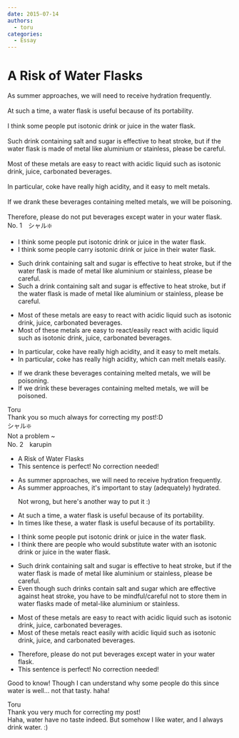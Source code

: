 ```yaml
---
date: 2015-07-14
authors:
  - toru
categories:
  - Essay
---
```


<h1 id="subject_show">A Risk of Water Flasks</h1>
<div class="date" hidden>Jul 14, 2015 14:15</div>
<div id="post"><div id="body_show_ori">
As summer approaches, we will need to receive hydration frequently.<br/><br/>At such a time, a water flask is useful because of its portability.<br/><br/>I think some people put isotonic drink or juice in the water flask.<br/><br/>Such drink containing salt and sugar is effective to heat stroke, but if the water flask is made of metal like aluminium or stainless, please be careful.<br/><br/>Most of these metals are easy to react with acidic liquid such as isotonic drink, juice, carbonated beverages.<br/><br/>In particular, coke have really high acidity, and it easy to melt metals.<br/><br/>If we drank these beverages containing melted metals, we will be poisoning.<br/><br/>Therefore, please do not put beverages except water in your water flask.
</div></div>

<!-- more -->

<div id="block"><div class="first_name"> No. 1　<span class="just_name">シャル❇️</span></div><div id="block2">
<ul class="correction_field">
<li class="incorrect">I think some people put isotonic drink or juice in the water flask.</li>
<li class="corrected correct">
I think some people carry isotonic drink or juice in their water flask.
</li>
</ul>
<ul class="correction_field">
<li class="incorrect">Such drink containing salt and sugar is effective to heat stroke, but if the water flask is made of metal like aluminium or stainless, please be careful.</li>
<li class="corrected correct">
Such a drink containing salt and sugar is effective to heat stroke, but if the water flask is made of metal like aluminium or stainless, please be careful.
</li>
</ul>
<ul class="correction_field">
<li class="incorrect">Most of these metals are easy to react with acidic liquid such as isotonic drink, juice, carbonated beverages.</li>
<li class="corrected correct">
Most of these metals are easy to react/<span class="f_blue">easily react</span> with acidic liquid such as isotonic drink, juice, carbonated beverages.
</li>
</ul>
<ul class="correction_field">
<li class="incorrect">In particular, coke have really high acidity, and it easy to melt metals.</li>
<li class="corrected correct">
In particular, coke has really high acidity, which can melt metals easily.
</li>
</ul>
<ul class="correction_field">
<li class="incorrect">If we drank these beverages containing melted metals, we will be poisoning.</li>
<li class="corrected correct">
If we dr<span class="f_blue">i</span>nk these beverages containing melted metals, we will be poisoned.
</li>
</ul>
</div><div class="name"><span class="just_name">Toru</span><br>
Thank you so much always for correcting my post!:D
</div>
<div class="name"><span class="just_name">シャル❇️</span><br>
Not a problem ~
</div>
</div>
<div id="block"><div class="first_name"> No. 2　<span class="just_name">karupin</span></div><div id="block2">
<ul class="correction_field">
<li class="incorrect">A Risk of Water Flasks</li>
<li class="corrected perfect">This sentence is perfect! No correction needed!</li>
</ul>
<ul class="correction_field">
<li class="incorrect">As summer approaches, we will need to receive hydration frequently.</li>
<li class="corrected correct">
As summer approaches, it's important to stay <span class="f_gray">(adequately)</span> hydrated.
<p class="correction_comment">Not wrong, but here's another way to put it :)</p>
</li>
</ul>
<ul class="correction_field">
<li class="incorrect">At such a time, a water flask is useful because of its portability.</li>
<li class="corrected correct">
<span class="f_blue">In times like these</span>, a water flask is useful because of its portability.
</li>
</ul>
<ul class="correction_field">
<li class="incorrect">I think some people put isotonic drink or juice in the water flask.</li>
<li class="corrected correct">
I think there are people who would substitute water with an isotonic drink or juice in the water flask.
</li>
</ul>
<ul class="correction_field">
<li class="incorrect">Such drink containing salt and sugar is effective to heat stroke, but if the water flask is made of metal like aluminium or stainless, please be careful.</li>
<li class="corrected correct">
Even though such drinks contain salt and sugar which are effective against heat stroke, you have to be mindful/careful not to store them in water flasks made of metal-like aluminium or stainless.
</li>
</ul>
<ul class="correction_field">
<li class="incorrect">Most of these metals are easy to react with acidic liquid such as isotonic drink, juice, carbonated beverages.</li>
<li class="corrected correct">
Most of these metals <span class="f_red">react easily</span> with acidic liquid such as isotonic drink, juice, and carbonated beverages.
</li>
</ul>
<ul class="correction_field">
<li class="incorrect">Therefore, please do not put beverages except water in your water flask.</li>
<li class="corrected perfect">This sentence is perfect! No correction needed!</li>
</ul>
<p class="comment_small">
 Good to know! Though I can understand why some people do this since water is well... not that tasty. haha!
</p>

</div><div class="name"><span class="just_name">Toru</span><br>
Thank you very much for correcting my post!<br/>Haha, water have no taste indeed. But somehow I like water, and I always drink water. :)
</div>
</div>
